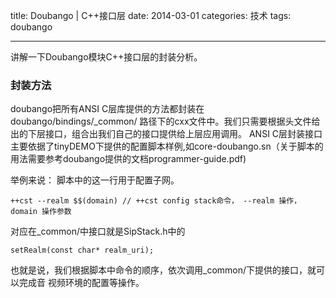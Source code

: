 title: Doubango | C++接口层
date: 2014-03-01
categories: 技术
tags: doubango

---

讲解一下Doubango模块C++接口层的封装分析。

<!--more-->

### 封装方法
doubango把所有ANSI C层库提供的方法都封装在doubango/bindings/\_common/
路径下的cxx文件中。我们只需要根据头文件给出的下层接口，组合出我们自己的接口提供给上层应用调用。
ANSI C层封装接口主要依据了tinyDEMO下提供的配置脚本样例,如core-doubango.sn（关于脚本的用法需要参考doubango提供的文档programmer-guide.pdf)


举例来说： 脚本中的这一行用于配置子网。

    ++cst --realm $$(domain) // ++cst config stack命令， --realm 操作， domain 操作参数

对应在\_common/中接口就是SipStack.h中的

    setRealm(const char* realm_uri);

也就是说，我们根据脚本中命令的顺序，依次调用\_common/下提供的接口，就可以完成音
视频环境的配置等操作。


